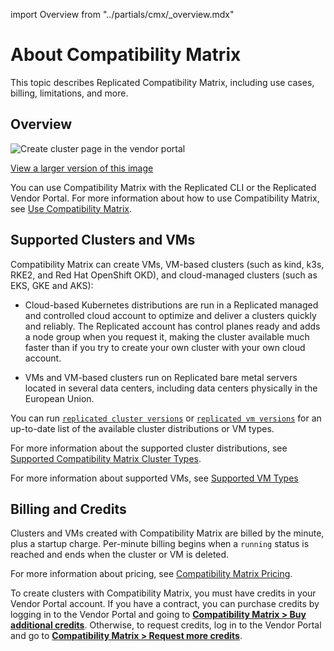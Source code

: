import Overview from "../partials/cmx/_overview.mdx"

# About Compatibility Matrix

This topic describes Replicated Compatibility Matrix, including use cases, billing, limitations, and more.

## Overview

<Overview/>

![Create cluster page in the vendor portal](/images/compatibility-matrix-create-cluster.png)

[View a larger version of this image](/images/compatibility-matrix-create-cluster.png)

You can use Compatibility Matrix with the Replicated CLI or the Replicated Vendor Portal. For more information about how to use Compatibility Matrix, see [Use Compatibility Matrix](testing-how-to).

## Supported Clusters and VMs

Compatibility Matrix can create VMs, VM-based clusters (such as kind, k3s, RKE2, and Red Hat OpenShift OKD), and cloud-managed clusters (such as EKS, GKE and AKS):

* Cloud-based Kubernetes distributions are run in a Replicated managed and controlled cloud account to optimize and deliver a clusters quickly and reliably. The Replicated account has control planes ready and adds a node group when you request it, making the cluster available much faster than if you try to create your own cluster with your own cloud account.

* VMs and VM-based clusters run on Replicated bare metal servers located in several data centers, including data centers physically in the European Union.

You can run [`replicated cluster versions`](/reference/replicated-cli-cluster-versions) or [`replicated vm versions`](/reference/replicated-cli-vm-versions) for an up-to-date list of the available cluster distributions or VM types.

For more information about the supported cluster distributions, see [Supported Compatibility Matrix Cluster Types](testing-supported-clusters).

For more information about supported VMs, see [Supported VM Types](/vendor/testing-vm-create#supported-vm-types.)

## Billing and Credits

Clusters and VMs created with Compatibility Matrix are billed by the minute, plus a startup charge. Per-minute billing begins when a `running` status is reached and ends when the cluster or VM is deleted.

For more information about pricing, see [Compatibility Matrix Pricing](testing-pricing).

To create clusters with Compatibility Matrix, you must have credits in your Vendor Portal account.
If you have a contract, you can purchase credits by logging in to the Vendor Portal and going to [**Compatibility Matrix > Buy additional credits**](https://vendor.replicated.com/compatibility-matrix).
Otherwise, to request credits, log in to the Vendor Portal and go to [**Compatibility Matrix > Request more credits**](https://vendor.replicated.com/compatibility-matrix).